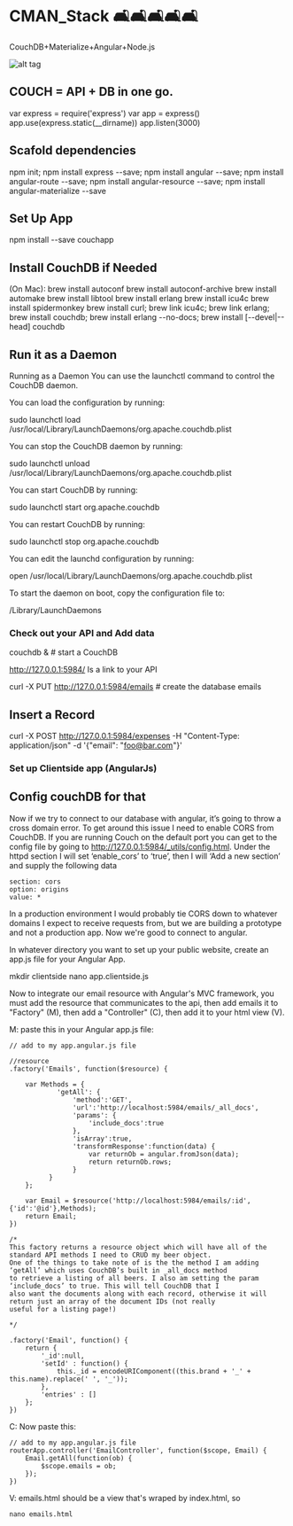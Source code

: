 # CMAN_Stack 🛋🛋🛋🛋🛋
CouchDB+Materialize+Angular+Node.js

![alt tag](http://ashishware.com/images/CouchDB_illustration.png)

## COUCH = API + DB in one go.

var express = require('express')
var app = express()
app.use(express.static(__dirname))
app.listen(3000)

## Scafold dependencies
npm init; npm install express --save; npm install angular --save; npm install angular-route --save; npm install angular-resource --save; npm install angular-materialize --save

## Set Up App
npm install --save couchapp

## Install CouchDB if Needed
(On Mac):
brew install autoconf
brew install autoconf-archive
brew install automake
brew install libtool
brew install erlang
brew install icu4c
brew install spidermonkey
brew install curl; brew link icu4c; brew link erlang; brew install couchdb; brew install erlang --no-docs; brew install [--devel|--head] couchdb

## Run it as a Daemon

Running as a Daemon
You can use the launchctl command to control the CouchDB daemon.

You can load the configuration by running:

sudo launchctl load \
     /usr/local/Library/LaunchDaemons/org.apache.couchdb.plist
     
You can stop the CouchDB daemon by running:

sudo launchctl unload \
     /usr/local/Library/LaunchDaemons/org.apache.couchdb.plist
     
You can start CouchDB by running:

sudo launchctl start org.apache.couchdb

You can restart CouchDB by running:

sudo launchctl stop org.apache.couchdb

You can edit the launchd configuration by running:

open /usr/local/Library/LaunchDaemons/org.apache.couchdb.plist

To start the daemon on boot, copy the configuration file to:

/Library/LaunchDaemons


### Check out your API and Add data

couchdb & # start a CouchDB

http://127.0.0.1:5984/ Is a link to your API

curl -X PUT http://127.0.0.1:5984/emails # create the database emails


## Insert a Record

curl -X POST http://127.0.0.1:5984/expenses -H "Content-Type: application/json" -d '{"email": "foo@bar.com"}'


### Set up Clientside app (AngularJs)

## Config couchDB for that

Now if we try to connect to our database with angular, it’s going to throw a cross domain error. To get around this issue I need to enable CORS from CouchDB. If you are running Couch on the default port you can get to the config file by going to http://127.0.0.1:5984/_utils/config.html. Under the httpd section I will set ‘enable_cors’ to ‘true’, then I will ‘Add a new section’ and supply the following data

    section: cors
    option: origins
    value: *

In a production environment I would probably tie CORS down to whatever domains I expect to receive requests from, but we are building a prototype and not a production app. Now we're good to connect to angular.

In whatever directory you want to set up your public website, create an app.js file for your Angular App.

mkdir clientside
nano app.clientside.js


Now to integrate our email resource with Angular's MVC framework, you must add the resource that communicates to the api, then add emails it to "Factory" (M), then add a "Controller" (C), then add it to your html view (V).


M: paste this in your Angular app.js file:

    // add to my app.angular.js file
    
    //resource
    .factory('Emails', function($resource) {
     
        var Methods = {
                'getAll': {
                    'method':'GET',
                    'url':'http://localhost:5984/emails/_all_docs',
                    'params': {
                        'include_docs':true
                    },
                    'isArray':true,
                    'transformResponse':function(data) {
                        var returnOb = angular.fromJson(data);
                        return returnOb.rows;
                    }
              }
        };
     
        var Email = $resource('http://localhost:5984/emails/:id',{'id':'@id'},Methods);
        return Email;
    })
    
    /*
    This factory returns a resource object which will have all of the standard API methods I need to CRUD my beer object.
    One of the things to take note of is the the method I am adding ‘getAll’ which uses CouchDB’s built in _all_docs method
    to retrieve a listing of all beers. I also am setting the param ‘include_docs’ to true. This will tell CouchDB that I
    also want the documents along with each record, otherwise it will return just an array of the document IDs (not really
    useful for a listing page!)

    */
    
    .factory('Email', function() {
        return {
            '_id':null,
            'setId' : function() { 
                this._id = encodeURIComponent((this.brand + '_' + this.name).replace(' ', '_'));
            },
            'entries' : []
        };
    })

C: Now paste this:

    // add to my app.angular.js file
    routerApp.controller('EmailController', function($scope, Email) {
        Email.getAll(function(ob) {
            $scope.emails = ob;
        });
    })


V: emails.html should be a view that's wraped by index.html, so 

    nano emails.html

